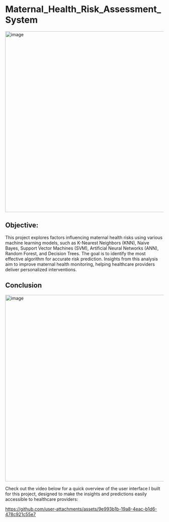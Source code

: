# Maternal_Health_Risk_Assessment_System

<img width="575" alt="image" src="https://github.com/user-attachments/assets/cf4384a7-cd1c-4a88-aef1-51259e12e4bf">


## **Objective:** 
This project explores factors influencing maternal health risks using various machine learning models, such as K-Nearest Neighbors (KNN), Naive Bayes, Support Vector Machines (SVM), Artificial Neural Networks (ANN), Random Forest, and Decision Trees. The goal is to identify the most effective algorithm for accurate risk prediction. Insights from this analysis aim to improve maternal health monitoring, helping healthcare providers deliver personalized interventions.


## **Conclusion**
<img width="593" alt="image" src="https://github.com/user-attachments/assets/059dfae9-1aa0-4b15-b243-366b8a373115">


Check out the video below for a quick overview of the user interface I built for this project, designed to make the insights and predictions easily accessible to healthcare providers:

https://github.com/user-attachments/assets/9e993b1b-19a8-4eac-b1d6-478c921c55e7

